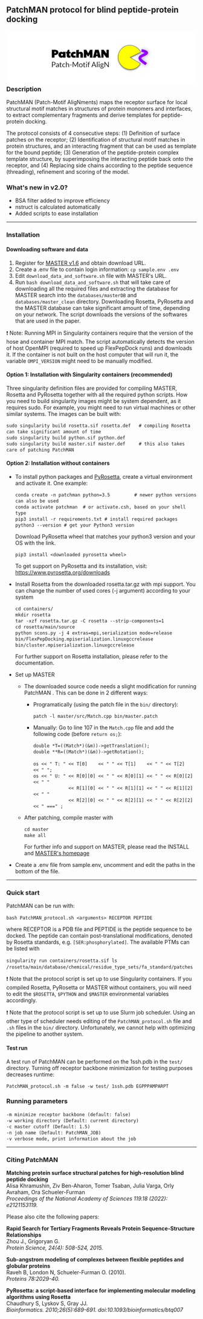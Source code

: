 ## PatchMAN protocol for blind peptide-protein docking

<img align="left" width="500" height="144" src="https://raw.githubusercontent.com/Alisa-Kh/PatchMAN/master/img/PatchMAN_small.PNG">

<br /><br /><br /><br /><br />

### Description

PatchMAN (Patch-Motif AligNments) maps the receptor surface for local structural motif matches in structures of protein monomers and interfaces, to extract complementary fragments and derive templates for peptide-protein docking.

The protocol consists of 4 consecutive steps: (1) Definition of surface patches on the receptor; (2) Identification of structural motif matches in protein structures, and an interacting fragment that can be used as template for the bound peptide; (3) Generation of the peptide-protein complex template structure, by superimposing the interacting peptide back onto the receptor, and (4) Replacing side chains according to the peptide sequence (threading), refinement and scoring of the model.

### What's new in v2.0?
- BSA filter added to improve efficiency
- nstruct is calculated automatically
- Added scripts to ease installation

---

### Installation

#### Downloading software and data
1. Register for [MASTER v1.6]([https://grigoryanlab.org/index.php?sec=get&soft=MASTER](https://grigoryanlab.org/index.php?sec=download&soft=MASTER)) and obtain download URL.
2. Create a .env file to contain login information: ```cp sample.env .env```
3. Edit `download_data_and_software.sh` file with MASTER's URL.
4. Run `bash download_data_and_software.sh` that will take care of downloading all the required files and extracting the database for MASTER search into the `databases/masterDB` and `databases/master_clean` directory. Downloading Rosetta, PyRosetta and the MASTER database can take significant amount of time, depending on your network. The script downloads the versions of the softwares that are used in the paper.

:exclamation: Note: Running MPI in Singularity containers require that the version of the hose and container MPI match. The script automatically detects the version of host OpenMPI (required to speed up FlexPepDock runs) and downloads it. If the container is not built on the host computer that will run it, the variable `OMPI_VERSION` might need to be manually modified.


#### Option 1: Installation with Singularity containers (recommended)

Three singularity definition files are provided for compiling MASTER, Rosetta and PyRosetta together with all the required python scripts. 
How you need to build singularity images might be system dependent, as it requires sudo. For example, you might need to run virtual machines or other similar systems. The images can be built with:
```
sudo singularity build rosetta.sif rosetta.def   # compiling Rosetta can take significant amount of time
sudo singularity build python.sif python.def    
sudo singularity build master.sif master.def     # this also takes care of patching PatchMAN
```

#### Option 2: Installation without containers

- To install python packages and [PyRosetta](https://www.pyrosetta.org/downloads), create a virtual environment and activate it. One example:
    ```
    conda create -n patchman python=3.5         # newer python versions can also be used
    conda activate patchman  # or activate.csh, based on your shell type
    pip3 install -r requirements.txt # install required packages
    python3 --version # get your Python3 version
    ```
    Download PyRosetta wheel that matches your python3 version and your OS with the link.
    ```
    pip3 install <downloaded pyrosetta wheel> 
    ```
    To get support on PyRosetta and its installation, visit: https://www.pyrosetta.org/downloads
  
- Install Rosetta from the downloaded rosetta.tar.gz with mpi support. You can change the number of used cores (-j argument) according to your system
    ```
    cd containers/
    mkdir rosetta
    tar -xzf rosetta.tar.gz -C rosetta --strip-components=1
    cd rosetta/main/source 
    python scons.py -j 4 extras=mpi,serialization mode=release bin/FlexPepDocking.mpiserialization.linuxgccrelease bin/cluster.mpiserialization.linuxgccrelease
    ```
    For further support on Rosetta installation, please refer to the documentation.

- Set up MASTER
  - The downloaded source code needs a slight modification for running PatchMAN . This can be done in 2 different ways:
    -  Programatically (using the patch file in the `bin/` directory):
        ```
        patch -l master/src/Match.cpp bin/master.patch
        ```
    -  Manually: Go to line 107 in the `Match.cpp` file and add the following code (before `return os;`):

        ```
        double *T=((Match*)(&m))->getTranslation();
        double **R=((Match*)(&m))->getRotation();

        os << " T: " << T[0]    << " " << T[1]    << " " << T[2]    << " ";
        os << " U: " << R[0][0] << " " << R[0][1] << " " << R[0][2] << " "
                     << R[1][0] << " " << R[1][1] << " " << R[1][2] << " "
                     << R[2][0] << " " << R[2][1] << " " << R[2][2] << " ===" ;
        ```
  - After patching, compile master with
      ```
      cd master 
      make all
      ```
    For further info and support on MASTER, please read the INSTALL and [MASTER's homepage](https://grigoryanlab.org/master/)

- Create a .env file from sample.env, uncomment and edit the paths in the bottom of the file.
---

### Quick start

PatchMAN can be run with:

`bash PatchMAN_protocol.sh <arguments> RECEPTOR PEPTIDE`

where RECEPTOR is a PDB file and PEPTIDE is the peptide sequence to be docked.
The peptide can contain post-translational modifications, denoted by Rosetta standards, e.g. `[SER:phosphorylated]`. The available PTMs can be listed with

```singularity run containers/rosetta.sif ls /rosetta/main/database/chemical/residue_type_sets/fa_standard/patches```

:exclamation: Note that the protocol script is set up to use Singularity containers. If you compiled Rosetta, PyRosetta or MASTER without containers, you will need to edit the `$ROSETTA`, `$PYTHON` and `$MASTER` environmental variables accordingly.

:exclamation: Note that the protocol script is set up to use Slurm job scheduler. Using an other type of scheduler needs editing of the `PatchMAN_protocol.sh` file and `.sh` files in the `bin/` directory. Unfortunately, we cannot help with optimizing the pipeline to another system.


#### Test run
A test run of PatchMAN can be performed on the 1ssh.pdb in the `test/` directory. Turning off receptor backbone minimization for testing purposes decreases runtime:

```
PatchMAN_protocol.sh -m false -w test/ 1ssh.pdb EGPPPAMPARPT
```

### Running parameters
```
-m minimize receptor backbone (default: false)
-w working directory (Default: current directory)
-c master cutoff (Default: 1.5)
-n job name (Default: PatchMAN_JOB)
-v verbose mode, print information about the job
```

---
### Citing PatchMAN

**Matching protein surface structural patches for high-resolution blind peptide docking**  
Alisa Khramushin, Ziv Ben-Aharon, Tomer Tsaban, Julia Varga, Orly Avraham, Ora Schueler-Furman  
*Proceedings of the National Academy of Sciences 119.18 (2022): e2121153119.*

Please also cite the following papers:

**Rapid Search for Tertiary Fragments Reveals Protein Sequence-Structure Relationships**  
Zhou J., Grigoryan G.  
*Protein Science, 24(4): 508-524, 2015.*  

**Sub-angstrom modeling of complexes between flexible peptides and globular proteins**  
Raveh B, London N, Schueler-Furman O. (2010).  
*Proteins 78:2029-40.*  

**PyRosetta: a script-based interface for implementing molecular modeling algorithms using Rosetta**  
Chaudhury S, Lyskov S, Gray JJ.  
*Bioinformatics. 2010;26(5):689-691. doi:10.1093/bioinformatics/btq007*  
